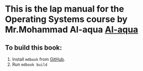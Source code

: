 # This is the lap manual for the Operating Systems course by Mr.Mohammad Al-aqua [Al-aqua](https://github.com/Al-aqua)

## To build this book:

1. Install `mdbook` from [GitHub](https://github.com/rust-lang/mdBook).
2. Run `mdbook build`
